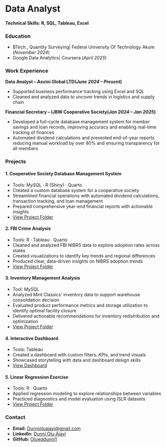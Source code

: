 # Data Analyst 

#### Technical Skills: R, SQL, Tableau, Excel 


### Education 
- BTech., Quantity Surveying| Federal University Of Technology Akure (_November 2024_)
- Google Data Analytics| Coursera (_April 2025_)

### Work Experience
**Data Analyst – Asvini Global LTD(_June 2024 – Present_)** 
- Supported business performance tracking using Excel and SQL
- Cleaned and analyzed data to uncover trends in logistics and supply chain

**Financial Secretary – IJBW Cooperative Society(_Jan 2024 – Jan 2025_)**  
- Developed a full-cycle database management system for member savings and loan records, improving accuracy and enabling real-time tracking of finances 
- Automated dividend calculations and presented end-of-year reports reducing manual workload by over 80% and ensuring transparency for all members

### Projects
#### 1. **Cooperative Society Database Management System**
- Tools: MySQL · R (Shiny) · Quarto
- Created a custom database system for a cooperative society
- Streamlined financial operations with automated dividend calculations, transaction tracking, and loan management
- Prepared comprehensive year-end financial reports with actionable insights
- [View Project Folder](https://github.com/oluwadunni1/coop-database)

#### 2. **FBI Crime Analysis**
- Tools: R · Tableau . Quarto
- Cleaned and analyzed FBI NIBRS data to explore adoption rates across states
- Created visualizations to identify key trends and regional differences
- Produced clear, data-driven insights on NIBRS adoption trends
- [View Project Folder](https://github.com/oluwadunni1/fbiCrimeAnalysis)

#### 3. **Inventory Management Analysis**
- Tool: MySQL
- Analyzed Mint Classics' inventory data to support warehouse consolidation decision
- Evaluated product performance metrics and storage utilization to identify optimal facility closure
- Delivered actionable recommendations for inventory redistribution and optimization
- [View Project Folder](https://github.com/oluwadunni1/Mint-classics-inventory-analysis)


#### 4. **Interactive Dashboard**
- Tools: Tableau
- Created a dashboard with custom filters, KPIs, and trend visuals
- Showcased storytelling with data and dashboard design skills
- [View Dashboard](https://public.tableau.com/app/profile/dunni.olu.ajayi/viz/autoRecreate/Dashboard1)

#### 5. **Linear Regression Exercise**
- Tools: R · Quarto
- Applied regression modeling to explore relationships between variables
- Practiced diagnostics and model evaluation using ISLR datasets
- [View Project Folder](./4_Linear_Regression_Exercises)


### Contact

- **Email:**  Dunnioluajayi@gmail.com 
- **LinkedIn:** [Dunni Olu-Ajayi](https://www.linkedin.com/in/dunni-olu-ajayi-598a6b2a3/)  
- **GitHub:** [Oluwadunni1](https://github.com/oluwadunni1)
